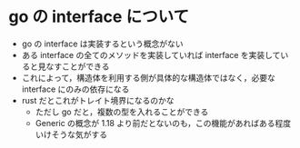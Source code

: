 # go の interface について

-   go の interface は実装するという概念がない
-   ある interface の全てのメソッドを実装していれば interface を実装していると見なすことができる
-   これによって，構造体を利用する側が具体的な構造体ではなく，必要な interface にのみの依存になる
-   rust だとこれがトレイト境界になるのかな
    -   ただし go だと，複数の型を入れることができる
    -   Generic の概念が 1.18 より前だとないのも，この機能があればある程度いけそうな気がする
